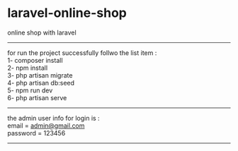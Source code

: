 # laravel-online-shop
online shop with laravel

----------------------------------------

for run the project successfully follwo the list item : <br/>
1- composer install <br/>
2- npm install<br/>
3- php artisan migrate<br/>
4- php artisan db:seed<br/>
5- npm run dev<br/>
6- php artisan serve<br/>

----------------------------------------

the admin user info for login is  :<br/>
email = admin@gmail.com <br/>
password = 123456 <br/>

-------------------------------------------